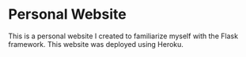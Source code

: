 # Personal Website
This is a personal website I created to familiarize myself with the Flask framework. This website was deployed using Heroku. 

